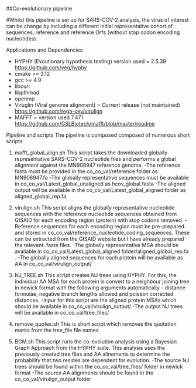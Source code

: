 ##Co-evolutionary pipeline

#Whilst this pipeline is set up for SARS-COV-2 analysis, the virus of interest can be change by including a different initial representative cohort of sequences, reference and reference Orfs (without stop codon encoding nucleotides).


Applications and Dependencies
- HYPHY (Evoutionary hypothesis testing) version used = 2.5.39 https://github.com/veg/hyphy
- cmake >= 3.12
- gcc >= 4.9
- libcurl
- libpthread
- openmp
- Viruglin (Viral genome alignment) = Current release (not maintained) https://github.com/rega-cev/virulign
- MAFFT = version used 7.471 https://github.com/GSLBiotech/mafft/blob/master/readme

Pipeline and scripts
The pipeline is composed composed of numerous short scripts

1.   mafft_global_align.sh
This script takes the downloaded globally representative SARS-COV-2 nucleotide files and performs a global alignment against the MN908947 reference genome.
-The reference fasta must be provided in the co_co_val/reference folder as MN908947.fa
-The globally representative sequences must be available in co_co_val/Latest_global_unaligned as hcov_global.fasta
-The aligned output will be available in the co_co_val/Latest_global_aligned folder as aligned_global_rep.fa
 
2. virulign.sh 
This script aligns the globally representative nucleotide sequences with the reference nucleotide sequences obtained from GISAID for each encoding region (protein) with stop codons removed.
-Reference sequences for each encoding region must be pre-prepared and stored in co_co_val/reference_nucleotide_coding_sequences. These can be extracted from the GISAID website but I have already prepared the relevant .fasta files. 
-The globally representative MSA should be available in co_co_val/Latest_global_aligned folder/aligned_global_rep.fa . 
-The globally aligned sequences for each protein will be available as AA in co_co_val/virulign_output/

3. NJ_TREE.sh
This script creates NJ trees using HYPHY. For this, the individual AA MSA for each protein is convert to a neighbour joining tree in newick format with the following arguments automatically - distance formulae, negative branch lengths allowed and poisson corrected distances. 
-Inpur for this script are the aligned protein MSAs which should be available in co_co_val/virulign_output/
-The output NJ trees will be available in co_co_val/tree_files/

4. remove_quotes.sh
This is short script which removes the quotation marks from the tree_file file names. 

5. BGM.sh
This script runs the co-evolution analysis using a Bayesian Graph Approach from the HYPHY suite. This analysis uses the previously created tree files and AA alinements to determine the probability that two resides are dependent for evolution. 
-The source NJ trees should be found within the co_co_val/tree_files/ folder in newick format
-The source AA alignments should be found in the co_co_val/virulign_output folder 
